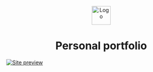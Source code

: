 <p align="center">
  <img src="https://i.ibb.co/6vv4RnH/155214218-modified.png" width="50" alt="Logo" />
</p>
<h1 align="center">Personal portfolio</h1>

[![Site preview](/public/site-preview.png)]([https://anamolrajsingh.github.io/ars/](https://anamolrajsingh.github.io/ars/))

